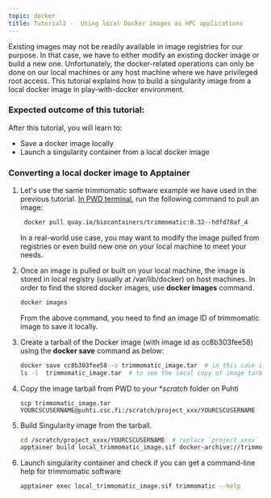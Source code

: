 ```yaml
---
topic: docker
title: Tutorial2 -  Using local Docker images as HPC applications 
---
```


Existing images may not be readily available in image registries for our purpose. In that case, we have to either modify an existing docker image or build a new one. Unfortunately, the docker-related operations can only be done on our local machines or any host machine where we have privileged root access. This tutorial explains how to build a singularity image from a local docker image in play-with-docker environment. 

###  Expected outcome of this tutorial:
After this tutorial, you will learn to:
- Save a docker image locally 
- Launch a singularity container from a local docker image 

### Converting a local docker image to Apptainer

1. Let's use the same trimmomatic software example we have used in the previous tutorial. <a href="http://labs.play-with-docker.com/" target="_blank"> In PWD terminal</a>, run the following command to pull an image:

   ```bash
    docker pull quay.io/biocontainers/trimmomatic:0.32--hdfd78af_4
   ```
   In a real-world use case, you may want to modify the image pulled from registries or even build new one on your local machine to meet your needs. 
  
2. Once an image is pulled or built on your local machine, the image is stored in local registry (usually at /var/lib/docker) on host machines. In order to find
   the stored docker images, use **docker images** command. 
  
   ```bash  
   docker images
   ```
   From the above command, you need to find an image ID of trimmomatic image to save it locally. 
  
3. Create a tarball of the Docker image (with image id as cc8b303fee58)  using the **docker save** command as below:
  
   ```bash
   docker save cc8b303fee58 -o trimmomatic_image.tar  # in this case image_id is : cc8b303fee58
   ls -l  trimmomatic_image.tar  # to see the local copy of image tarball
   ```

4. Copy the image tarball from PWD to your **scratch* folder on Puhti 

   ```  
   scp trimmomatic_image.tar YOURCSCUSERNAME@puhti.csc.fi:/scratch/project_xxx/YOURCSCUSERNAME
   ```

5. Build Singularity image from the tarball. 
 
    ```bash
    cd /scratch/project_xxxx/YOURCSCUSERNAME  # replace `project_xxxx` with a valid project number 
    apptainer build local_trimmomatic_image.sif docker-archive://trimmomatic_image.tar
    ```
  
6. Launch singularity container and check if you can get a command-line help for trimmomatic software

    ```bash
   apptainer exec local_trimmomatic_image.sif trimmomatic --help
   ```
